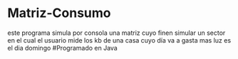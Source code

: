# Matriz-Consumo
este programa simula por consola una matriz cuyo finen simular un sector en el cual el usuario mide los kb de una casa cuyo día va a gasta mas luz es el dia domingo
#Programado en Java
